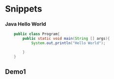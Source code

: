 # Snippets


### Java Hello World
```java
    public class Program{
        public static void main(String [] args){
            System.out,println("Hello World");
            
        }
    }
```



## Demo1
